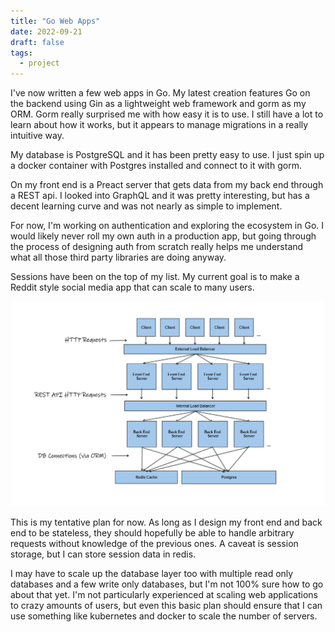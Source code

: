 ```yaml
---
title: "Go Web Apps"
date: 2022-09-21
draft: false
tags:
  - project
---
```


I've now written a few web apps in Go. My latest creation features Go on the backend using Gin as a lightweight web framework and gorm as my ORM. Gorm really surprised me with how easy it is to use. I still have a lot to learn about how it works, but it appears to manage migrations in a really intuitive way.

My database is PostgreSQL and it has been pretty easy to use. I just spin up a docker container with Postgres installed and connect to it with gorm.

On my front end is a Preact server that gets data from my back end through a REST api. I looked into GraphQL and it was pretty interesting, but has a decent learning curve and was not nearly as simple to implement.

For now, I'm working on authentication and exploring the ecosystem in Go. I would likely never roll my own auth in a production app, but going through the process of designing auth from scratch really helps me understand what all those third party libraries are doing anyway.

Sessions have been on the top of my list. My current goal is to make a Reddit style social media app that can scale to many users.

![Architecture](/images/arch.png)

This is my tentative plan for now. As long as I design my front end and back end to be stateless, they should hopefully be able to handle arbitrary requests without knowledge of the previous ones. A caveat is session storage, but I can store session data in redis.

I may have to scale up the database layer too with multiple read only databases and a few write only databases, but I'm not 100% sure how to go about that yet. I'm not particularly experienced at scaling web applications to crazy amounts of users, but even this basic plan should ensure that I can use something like kubernetes and docker to scale the number of servers.